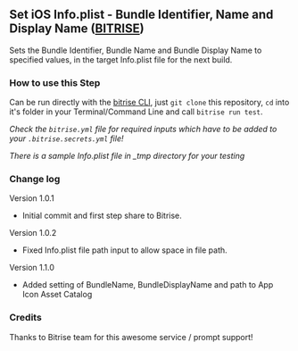 ## Set iOS Info.plist - Bundle Identifier, Name and Display Name ([BITRISE](https://www.bitrise.io))

Sets the Bundle Identifier, Bundle Name and Bundle Display Name to specified values, in the target Info.plist file for the next build.

### How to use this Step

Can be run directly with the [bitrise CLI](https://github.com/bitrise-io/bitrise),
just `git clone` this repository, `cd` into it's folder in your Terminal/Command Line
and call `bitrise run test`.

*Check the `bitrise.yml` file for required inputs which have to be
added to your `.bitrise.secrets.yml` file!*

*There is a sample Info.plist file in _tmp directory for your testing*

### Change log

Version 1.0.1
* Initial commit and first step share to Bitrise.

Version 1.0.2
* Fixed Info.plist file path input to allow space in file path.

Version 1.1.0
* Added setting of BundleName, BundleDisplayName and path to App Icon Asset Catalog

### Credits

Thanks to Bitrise team for this awesome service / prompt support!
